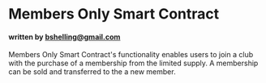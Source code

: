 # Members Only Smart Contract
#### written by bshelling@gmail.com
Members Only Smart Contract's functionality enables users to join a club with the purchase of a membership from the limited supply. A membership can be sold and transferred to the a new member.

